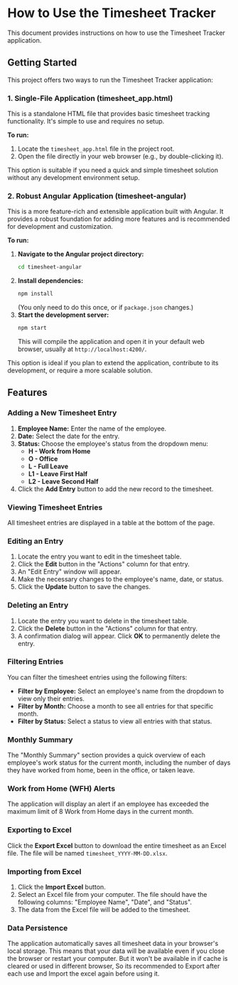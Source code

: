 # How to Use the Timesheet Tracker

This document provides instructions on how to use the Timesheet Tracker application.

## Getting Started

This project offers two ways to run the Timesheet Tracker application:

### 1. Single-File Application (timesheet_app.html)

This is a standalone HTML file that provides basic timesheet tracking functionality. It's simple to use and requires no setup.

**To run:**

1.  Locate the `timesheet_app.html` file in the project root.
2.  Open the file directly in your web browser (e.g., by double-clicking it).

This option is suitable if you need a quick and simple timesheet solution without any development environment setup.

### 2. Robust Angular Application (timesheet-angular)

This is a more feature-rich and extensible application built with Angular. It provides a robust foundation for adding more features and is recommended for development and customization.

**To run:**

1.  **Navigate to the Angular project directory:**
    ```bash
    cd timesheet-angular
    ```
2.  **Install dependencies:**
    ```bash
    npm install
    ```
    (You only need to do this once, or if `package.json` changes.)
3.  **Start the development server:**
    ```bash
    npm start
    ```
    This will compile the application and open it in your default web browser, usually at `http://localhost:4200/`.

This option is ideal if you plan to extend the application, contribute to its development, or require a more scalable solution.

## Features

### Adding a New Timesheet Entry

1.  **Employee Name:** Enter the name of the employee.
2.  **Date:** Select the date for the entry.
3.  **Status:** Choose the employee's status from the dropdown menu:
    *   **H - Work from Home**
    *   **O - Office**
    *   **L - Full Leave**
    *   **L1 - Leave First Half**
    *   **L2 - Leave Second Half**
4.  Click the **Add Entry** button to add the new record to the timesheet.

### Viewing Timesheet Entries

All timesheet entries are displayed in a table at the bottom of the page.

### Editing an Entry

1.  Locate the entry you want to edit in the timesheet table.
2.  Click the **Edit** button in the "Actions" column for that entry.
3.  An "Edit Entry" window will appear.
4.  Make the necessary changes to the employee's name, date, or status.
5.  Click the **Update** button to save the changes.

### Deleting an Entry

1.  Locate the entry you want to delete in the timesheet table.
2.  Click the **Delete** button in the "Actions" column for that entry.
3.  A confirmation dialog will appear. Click **OK** to permanently delete the entry.

### Filtering Entries

You can filter the timesheet entries using the following filters:

*   **Filter by Employee:** Select an employee's name from the dropdown to view only their entries.
*   **Filter by Month:** Choose a month to see all entries for that specific month.
*   **Filter by Status:** Select a status to view all entries with that status.

### Monthly Summary

The "Monthly Summary" section provides a quick overview of each employee's work status for the current month, including the number of days they have worked from home, been in the office, or taken leave.

### Work from Home (WFH) Alerts

The application will display an alert if an employee has exceeded the maximum limit of 8 Work from Home days in the current month.

### Exporting to Excel

Click the **Export Excel** button to download the entire timesheet as an Excel file. The file will be named `timesheet_YYYY-MM-DD.xlsx`.

### Importing from Excel

1.  Click the **Import Excel** button.
2.  Select an Excel file from your computer. The file should have the following columns: "Employee Name", "Date", and "Status".
3.  The data from the Excel file will be added to the timesheet.

### Data Persistence

The application automatically saves all timesheet data in your browser's local storage. This means that your data will be available even if you close the browser or restart your computer. But it won't be available in if cache is cleared or used in different browser, So its recommended to Export after each use and Import the excel again before using it.

